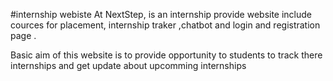 #internship webiste
At NextStep, is an internship provide website include  cources for placement, internship traker ,chatbot and login and registration page .

Basic aim of this website is to provide opportunity to students to track there internships and get update about upcomming internships 
            
          
